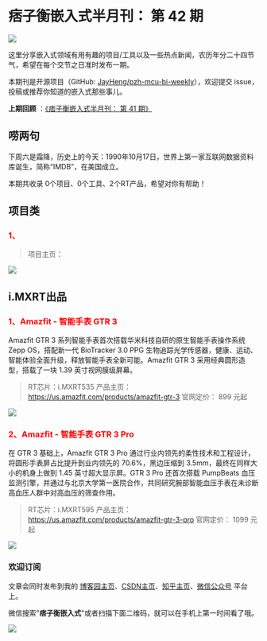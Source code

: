# 痞子衡嵌入式半月刊： 第 42 期

![](http://henjay724.com/image/cnblogs/pzh_mcu_bi_weekly.PNG)

这里分享嵌入式领域有用有趣的项目/工具以及一些热点新闻，农历年分二十四节气，希望在每个交节之日准时发布一期。

本期刊是开源项目（GitHub: [JayHeng/pzh-mcu-bi-weekly](https://github.com/JayHeng/pzh-mcu-bi-weekly)），欢迎提交 issue，投稿或推荐你知道的嵌入式那些事儿。

**上期回顾** ：[《痞子衡嵌入式半月刊： 第 41 期》](https://www.cnblogs.com/henjay724/p/15389996.html)

## 唠两句

下周六是霜降，历史上的今天：1990年10月17日，世界上第一家互联网数据资料库诞生，简称“IMDB”，在美国成立。

本期共收录 0个项目、0个工具、2个RT产品，希望对你有帮助！

## 项目类

### <font color="red">1、</font>



> 项目主页： 

![](http://henjay724.com/image/biweekly20211017/.PNG)



## i.MXRT出品

### <font color="red">1、Amazfit - 智能手表 GTR 3</font>

Amazfit GTR 3 系列智能手表首次搭载华米科技自研的原生智能手表操作系统 Zepp OS，搭配新一代 BioTracker 3.0 PPG 生物追踪光学传感器，健康、运动、智能体验全面升级，释放智能手表全新可能。Amazfit GTR 3 采用经典圆形造型，搭载了一块 1.39 英寸视网膜级屏幕。

> RT芯片：i.MXRT535
> 产品主页： https://us.amazfit.com/products/amazfit-gtr-3
> 官网定价： 899 元起

![](http://henjay724.com/image/biweekly20211017/Amazfit_GTR-3.PNG)

### <font color="red">2、Amazfit - 智能手表 GTR 3 Pro</font>

在 GTR 3 基础上，Amazfit GTR 3 Pro 通过行业内领先的柔性技术和工程设计，将圆形手表屏占比提升到业内领先的 70.6%，黑边压缩到 3.5mm，最终在同样大小的机身上做到 1.45 英寸超大显示屏。GTR 3 Pro 还首次搭载 PumpBeats 血压监测引擎，并通过与北京大学第一医院合作，共同研究腕部智能血压手表在未诊断高血压人群中对高血压的筛查作用。

> RT芯片：i.MXRT595
> 产品主页： https://us.amazfit.com/products/amazfit-gtr-3-pro
> 官网定价： 1099 元起

![](http://henjay724.com/image/biweekly20211017/Amazfit_GTR-3-Pro.PNG)

### 欢迎订阅

文章会同时发布到我的 [博客园主页](https://www.cnblogs.com/henjay724/)、[CSDN主页](https://blog.csdn.net/henjay724)、[知乎主页](https://www.zhihu.com/people/henjay724)、[微信公众号](http://weixin.sogou.com/weixin?type=1&query=痞子衡嵌入式) 平台上。

微信搜索"__痞子衡嵌入式__"或者扫描下面二维码，就可以在手机上第一时间看了哦。

![](http://henjay724.com/image/github/pzhMcu_qrcode_258x258.jpg)

